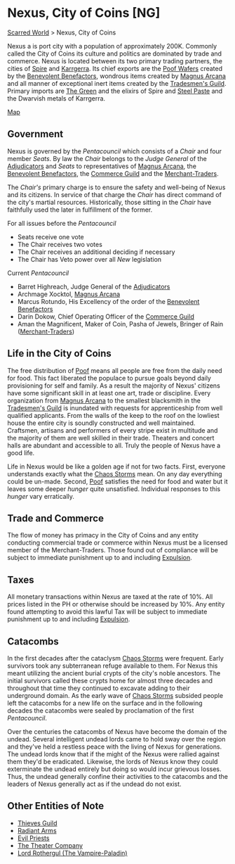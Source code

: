 # Nexus, City of Coins [NG]
[Scarred World](./scarred-world.md) > Nexus, City of Coins

Nexus a is port city with a population of approximately 200K. Commonly called the City of Coins its culture and politics are dominated by trade and commerce. Nexus is located between its two primary trading partners, the cities of [Spire](./trade-partner-1.md) and [Karrgerra](./trade-partner-2.md). Its chief exports are the [Poof Wafers](./poof.md) created by the [Benevolent Benefactors](./feeders.md), wondrous items created by [Magnus Arcana](./wizards.md) and all manner of exceptional inert items created by the [Tradesmen's Guild](./tradesmen.md). Primary imports are [The Green](./green.md) and the elixirs of Spire and [Steel Paste](./steel-paste.md) and the Dwarvish metals of Karrgerra.

[Map](../images/city-of-coins-map.png)

## Government
Nexus is governed by the *Pentacouncil* which consists of a *Chair* and four member *Seats*. By law the *Chair* belongs to the *Judge General* of the [Adjudicators](./judges.md) and *Seats* to representatives of [Magnus Arcana](./wizards.md), the [Benevolent Benefactors](./feeders.md), the [Commerce Guild](./bankers.md) and the [Merchant-Traders](./merchants.md).

The *Chair's* primary charge is to ensure the safety and well-being of Nexus and its citizens. In service of that charge the *Chair* has direct command of the city's martial resources. Historically, those sitting in the *Chair* have faithfully used the later in fulfillment of the former.

For all issues before the *Pentacouncil* 

* Seats receive one vote
* The Chair receives two votes 
* The Chair receives an additional deciding if necessary
* The Chair has Veto power over all *New* legislation

Current *Pentacouncil*
- Barret Highreach, Judge General of the [Adjudicators](./judges.md)
- Archmage Xocktol, [Magnus Arcana](./wizards.md)
- Marcus Rotundo, His Excellency of the order of the [Benevolent Benefactors](./feeders.md)
- Darin Dokow, Chief Operating Officer of the [Commerce Guild](./bankers.md)
- Aman the Magnificent, Maker of Coin, Pasha of Jewels, Bringer of Rain ([Merchant-Traders](./merchants.md))

## Life in the City of Coins
The free distribution of [Poof](./poof.md) means all people are free from the daily need for food. This fact liberated the populace to pursue goals beyond daily provisioning for self and family. As a result the majority of Nexus' citizens have some significant skill in at least one art, trade or discipline. Every organization from [Magnus Arcana](./wizards.md) to the smallest blacksmith in the [Tradesmen's Guild](./tradesmen.md) is inundated with requests for apprenticeship from well qualified applicants. From the walls of the keep to the roof on the lowliest house the entire city is soundly constructed and well maintained. Craftsmen, artisans and performers of every stripe exist in multitude and the majority of them are well skilled in their trade. Theaters and concert halls are abundant and accessible to all. Truly the people of Nexus have a good life.

Life in Nexus would be like a golden age if not for two facts. First, everyone understands exactly what the [Chaos Storms](./chaos-storms.md) mean. On any day everything could be un-made. Second, [Poof](./poof.md) satisfies the need for food and water but it leaves some deeper _hunger_ quite unsatisfied. Individual responses to this _hunger_ vary erratically.

## Trade and Commerce
The flow of money has primacy in the City of Coins and any entity conducting commercial trade or commerce within Nexus must be a licensed member of the Merchant-Traders. Those found out of compliance will be subject to immediate punishment up to and including [Expulsion](./expulsion.md).

## Taxes
All monetary transactions within Nexus are taxed at the rate of 10%. All prices listed in the PH or otherwise should be increased by 10%. Any entity found attempting to avoid this lawful Tax will be subject to immediate punishment up to and including [Expulsion](./expulsion.md).

## Catacombs
In the first decades after the cataclysm [Chaos Storms](./chaos-storms.md) were frequent. Early survivors took any subterranean refuge available to them. For Nexus this meant utilizing the ancient burial crypts of the city's noble ancestors. The initial survivors called these crypts home for almost three decades and throughout that time they continued to excavate adding to their underground domain. As the early wave of [Chaos Storms](./chaos-storms.md) subsided people left the catacombs for a new life on the surface and in the following decades the catacombs were sealed by proclamation of the first *Pentacouncil*.

Over the centuries the catacombs of Nexus have become the domain of the undead. Several intelligent undead lords came to hold sway over the region and they've held a restless peace with the living of Nexus for generations. The undead lords know that if the might of the Nexus were rallied against them they'd be eradicated. Likewise, the lords of Nexus know they could exterminate the undead entirely but doing so would incur grievous losses. Thus, the undead generally confine their activities to the catacombs and the leaders of Nexus generally act as if the undead do not exist.

## Other Entities of Note
- [Thieves Guild](./thieves-guild.md)
- [Radiant Arms](./paladins.md)
- [Evil Priests](./evil-priests.md)
- [The Theater Company](./theater-company.md)
- [Lord Rothergul (The Vampire-Paladin)](./vampire-paladin.md)
